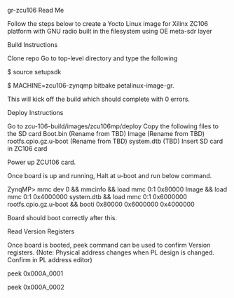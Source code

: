 gr-zcu106 Read Me

Follow the steps below to create a Yocto Linux image for Xilinx ZC106 platform with GNU radio built in the filesystem using OE meta-sdr layer

Build Instructions

Clone repo
Go to top-level directory and type the following

$ source setupsdk

$ MACHINE=zcu106-zynqmp bitbake petalinux-image-gr. 

This will kick off the build which should complete with 0 errors.

Deploy Instructions

Go to zcu-106-build/images/zcu106mp/deploy
Copy the following files to the SD card
Boot.bin (Rename from TBD)
Image (Rename from TBD)
rootfs.cpio.gz.u-boot (Rename from TBD)
system.dtb (TBD)
Insert SD card in ZC106 card

Power up ZCU106 card.

Once board is up and running, Halt at u-boot and run below command.

ZynqMP> mmc dev 0 && mmcinfo && load mmc 0:1 0x80000 Image && load mmc 0:1 0x4000000 system.dtb && load mmc 0:1 0x6000000 rootfs.cpio.gz.u-boot && booti 0x80000 0x6000000 0x4000000

Board should boot correctly after this.

Read Version Registers

Once board is booted, peek command can be used to confirm Version registers.
(Note: Physical address changes when PL design is changed. Confirm in PL address editor)

peek 0x000A_0001

peek 0x000A_0002

